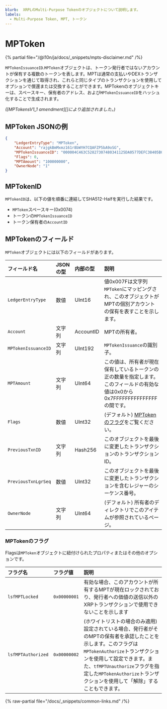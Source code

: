 ```yaml
---
blurb:  XRPLのMulti-Purpose Tokenのオブジェクトについて説明します。
labels:
  - Multi-Purpose Token, MPT, トークン
---
```

# MPToken

{% partial file="/@l10n/ja/docs/_snippets/mpts-disclaimer.md" /%}

`MPTokenIssuanceID`.`MPToken`オブジェクトは、トークン発行者ではないアカウントが保有する複数のトークンを表します。MPTは通常の支払いやDEXトランザクションを通じて取得され、これらと同じタイプのトランザクションを使用してオプションで償還または交換することができます。MPTokenのオブジェクトキーは、スペースキー、保有者のアドレス、および`MPTokenIssuanceID`をハッシュ化することで生成されます。

_([MPTokensV1_1 amendment][]により追加されました。)_

## MPToken JSONの例

```json
{
    "LedgerEntryType": "MPToken",
    "Account": "rajgkBmMxmz161r8bWYH7CQAFZP5bA9oSG",
    "MPTokenIssuanceID": "000004C463C52827307480341125DA0577DEFC38405B0E3E",
    "Flags": 0,
    "MPTAmount": "100000000",
    "OwnerNode": "1"
}
```

## MPTokenID

`MPTokenID`は、以下の値を順番に連結してSHA512-Halfを実行した結果です。

- `MPToken`スペースキー(0x0074)
- トークンの`MPTokenIssuanceID`
- トークン保有者の`AccountID`

## MPTokenのフィールド

`MPToken`オブジェクトには以下のフィールドがあります。

| フィールド名         | JSONの型 | 内部の型  | 説明 |
|:--------------------|:----------|:----------|:------------|
| `LedgerEntryType`   | 数値      | UInt16    | 値0x007Fは文字列`MPToken`にマッピングされ、このオブジェクトがMPTの個別アカウントの保有を表すことを示します。 |
| `Account`           | 文字列    | AccountID | MPTの所有者。 |
| `MPTokenIssuanceID` | 文字列    | UInt192   | `MPTokenIssuance`の識別子。 |
| `MPTAmount`         | 文字列    | UInt64    | この値は、所有者が現在保有しているトークンの正の数量を指定します。このフィールドの有効な値は0x0から0x7FFFFFFFFFFFFFFFの間です。 |
| `Flags`             | 数値      | UInt32    | (デフォルト) [MPTokenのフラグ](#mptokenのフラグ)をご覧ください。 |
| `PreviousTxnID`     | 文字列    | Hash256   | このオブジェクトを最後に変更したトランザクションのトランザクションID。 |
| `PreviousTxnLgrSeq` | 数値      | UInt32    | このオブジェクトを最後に変更したトランザクションを含むレジャーのシーケンス番号。 |
| `OwnerNode`         | 文字列    | UInt64    | (デフォルト) 所有者のディレクトリでこのアイテムが参照されているページ。 |


### MPTokenのフラグ

Flagsは`MPToken`オブジェクトに紐付けられたプロパティまたはその他のオプションです。

| フラグ名           | フラグ値     | 説明                                 |
|:-------------------|:-------------|:--------------------------------------------|
| `lsfMPTLocked`     | `0x00000001` | 有効な場合、このアカウントが所有するMPTが現在ロックされており、発行者への価値の送信以外のXRPトランザクションで使用できないことを示します |
| `lsfMPTAuthorized` | `0x00000002` | (ホワイトリストの場合のみ適用) 設定されている場合、発行者がそのMPTの保有者を承認したことを示します。このフラグは`MPTokenAuthorize`トランザクションを使用して設定できます。また、`tfMPTUnauthorize`フラグを指定した`MPTokenAuthorize`トランザクションを使用して「解除」することもできます。|

{% raw-partial file="/docs/_snippets/common-links.md" /%}
